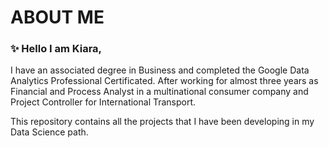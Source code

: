# ABOUT ME

### ✨ Hello I am Kiara,

I have an associated degree in Business and completed the Google Data Analytics Professional Certificated. After working for almost three years as Financial and Process Analyst in a multinational consumer company and Project Controller for International Transport. 

This repository contains all the projects that I have been developing in my Data Science path. 


<!---
kia3a/kia3a is a ✨ special ✨ repository because its `README.md` (this file) appears on your GitHub profile.
You can click the Preview link to take a look at your changes.
--->
